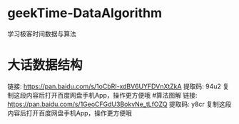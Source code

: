 # geekTime-DataAlgorithm
学习极客时间数据与算法

# 大话数据结构
链接: https://pan.baidu.com/s/1oCbRI-xdBV6UYFDVnXtZkA 提取码: 94u2 复制这段内容后打开百度网盘手机App，操作更方便哦
#算法图解
链接: https://pan.baidu.com/s/1GeoCFGdU3BokvNe_tLfOZQ 提取码: y8cr 复制这段内容后打开百度网盘手机App，操作更方便哦
